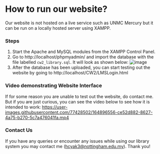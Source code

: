 # How to run our website?
Our website is not hosted on a live service such as UNMC Mercury but it can be run on a locally hosted server using XAMPP. 

### Steps
1. Start the Apache and MySQL modules from the XAMPP Control Panel.
2. Go to http://localhost/phpmyadmin/ and import the database with the file labelled `cw2_library.sql`. It will look as shown below: 
![image](https://user-images.githubusercontent.com/77428502/164909408-39c23674-9f24-499a-a2ed-13908c9cf036.png)
3. After the database has been uploaded, you can start testing out the website by going to http://localhost/CW2/LMSLogin.html

### Video demonstrating Website Interface
If for some reason you are unable to test out the website, do contact me. But if you are just curious, you can see the video below to see how it is intended to work: 
https://user-images.githubusercontent.com/77428502/164896556-ce52d882-8627-4a75-b270-5c7a476041fa.mp4

### Contact Us
If you have any queries or encounter any issues while using our library system you may contact me (hcyak3@nottingham.edu.my). Thank you!






